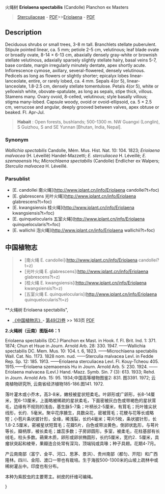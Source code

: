 火绳树 **Eriolaena spectabilis** (Candolle) Planchon ex Masters

> [Sterculiaceae](http://www.iplant.cn/info/Sterculiaceae?t=foc) - [PDF](http://www.iplant.cn/foc/pdf/Sterculiaceae.pdf)>>[Eriolaena](http://www.iplant.cn/info/Eriolaena?t=foc) - [PDF](http://www.iplant.cn/foc/pdf/Eriolaena.pdf)

## Description

Deciduous shrubs or small trees, 3-8 m tall. Branchlets stellate puberulent. Stipule pointed linear, ca. 5 mm; petiole 2-5 cm, velutinous; leaf blade ovate or broadly ovate, 8-14 × 6-13 cm, abaxially densely gray-white or brownish stellate velutinous, adaxially sparsely slightly stellate hairy, basal veins 5-7, base cordate, margin irregularly minutely dentate, apex shortly acute. Inflorescence cymose, axillary, several-flowered, densely velutinous. Pedicels as long as flowers or slightly shorter; epicalyx lobes linear-lanceolate, entire, or rarely lobed, ca. 4 mm. Sepals 4(or 5), linear-lanceolate, 1.8-2.5 cm, densely stellate tomentulose. Petals 4(or 5), white or yellowish white, obovate-spatulate, as long as sepals, stipe thick, villous. Stamens many. Ovary ovoid, 8-celled, velutinous; style basally villous; stigma many-lobed. Capsule woody, ovoid or ovoid-ellipsoid, ca. 5 × 2.5 cm, verrucose and angular, deeply grooved between valves, apex obtuse or beaked. Fl. Apr-Jul.

> **Habait** : 
> Open forests, bushlands; 500-1300 m. NW Guangxi (Longlin), S Guizhou, S and SE Yunnan [Bhutan, India, Nepal].

### Synonym
*Wallichia spectabilis* Candolle, Mém. Mus. Hist. Nat. 10: 104. 1823; *Eriolaena malvacea* (H. Léveillé) Handel-Mazzetti; *E. sterculiacea* H. Léveillé; *E. szemaoensis* Hu; *Microchlaena spectabilis* (Candolle) Endlicher ex Walpers; *Sterculia malvacea* H. Léveillé.

### Parsublist

* [E.  candollei  南火绳](http://www.iplant.cn/info/Eriolaena candollei?t=foc)
* [E.  glabrescens  光叶火绳](http://www.iplant.cn/info/Eriolaena glabrescens?t=foc)
* [E.  kwangsiensis  桂火绳](http://www.iplant.cn/info/Eriolaena kwangsiensis?t=foc)
* [E.  quinquelocularis  五室火绳](http://www.iplant.cn/info/Eriolaena quinquelocularis?t=foc)
* [E.  wallichii  泡火绳](http://www.iplant.cn/info/Eriolaena wallichii?t=foc)

## 中国植物志

> * [南火绳  E.  candollei](http://www.iplant.cn/info/Eriolaena candollei?t=z)
> * [光叶火绳  E.  glabrescens](http://www.iplant.cn/info/Eriolaena glabrescens?t=z)
> * [桂火绳  E.  kwangsiensis](http://www.iplant.cn/info/Eriolaena kwangsiensis?t=z)
> * [五室火绳  E.  quinquelocularis](http://www.iplant.cn/info/Eriolaena quinquelocularis?t=z)

**火绳树 Eriolaena spectabilis",

* [《中国植物志》](http://www.iplant.cn/frps)- [第49(2)卷](http://www.iplant.cn/frps/vol/49(2)) >> 163页 [PDF](http://www.iplant.cn/frps/pdf/49(2)/163a.PDF)

**2.火绳树（云南）图版46：1**

Eriolaena spectabilis (DC.) Planchon ex Mast. in Hook. f. Fl. Brit. Ind. 1: 371. 1874; Chun et Hsue in Journ. Arnold Arb. 28: 330. 1947. ——Wallichia spectabilis DC. Mem. Mus. 10: 1O4. t. 6, 1823. ——Microchlaena spectabilis Wall. Cat. No. 1173. 1828 nom. nud. ——Sterculia malvacea Levl. in Fedde Rep. Sp. 12: 185. 1913. ——Eriolaena sterculiacea Levl. Fl. Kouy-Tcheou 405. 1915.——Eriolaena szemaoensis Hu in Journ. Arnold Arb. 5: 230. 1924. ——Eriolaena malvacea (Levl.) Hand.-Mazz. Symb. Sin. 7 (3): 613. 1933; Rehd. in Journ. Arnold Arb. 15: 95. 1934;中国高等植物图鉴2: 831. 图3391. 1972; 云南植物研究所, 云南省经济植物185-186.图141. 1972.

落叶灌木或小乔木，高3-8米，嫩枝被星状短柔毛。叶卵形或广卵形，长8-14厘米，宽6-13厘米，上面略被稀疏的星状柔毛，下面密被灰白色或带褐色的星状茸毛，边缘有不规则的浅齿，基生脉5-7条；叶柄长2-5厘米，有茸毛；托叶锥尖状线形，长约．5毫米。聚伞花序腋生，具数朵花，密被茸毛；花梗与花等长或略短；小苞片条状披针形，全缘，稀浅裂，长约4毫米；萼片5枚，条状披针形，长1.8-2.5厘米，密被星状短茸毛；花瓣5片，白色或带淡黄色，倒卵状匙形，与萼片等长，瓣柄厚，被长柔毛；雄蕊多数；子房卵圆形，多室，被柔毛，花柱基部有长绒毛，柱头多数。蒴果木质，卵形或卵状椭圆形，长约5厘米，宽约2．5厘米，具瘤状突起和棱脊，果瓣连合处常有深沟，顶端钝或具喙；种子具翅。花期4-7月。

产云南南部（富宁、金平、河口、思茅、景洪）、贵州南部（都匀、开阳）和广西隆林。四川、金阳、渡口一带也有栽培。生于海拔500-1300米的山坡上疏林中或稀树灌丛中。印度也有分布。

本种为紫胶虫的主要寄主。树皮的纤维可编绳。

}